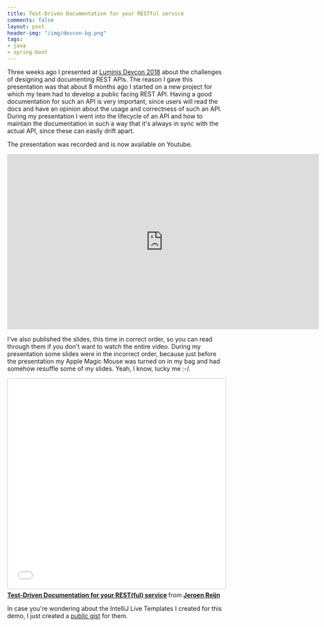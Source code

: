 ```yaml
---
title: Test-Driven Documentation for your RESTful service
comments: false
layout: post
header-img: "/img/devcon-bg.png"
tags:
- java
- spring-boot
---
```


Three weeks ago I presented at [Luminis Devcon 2018](https://devcon.luminis.eu) about the challenges of designing and documenting REST APIs. The reason I gave this presentation was that about 8 months ago I started on a new project for which my team had to develop a public facing REST API. Having a good documentation for such an API is very important, since users will read the docs and have an opinion about the usage and correctness of such an API. 
During my presentation I went into the lifecycle of an API and how to maintain the documentation in such a way that it's always in sync with the actual API, since these can easily drift apart.

The presentation was recorded and is now available on Youtube.

<iframe width="720" height="405" src="https://www.youtube.com/embed/3NT_Wql8wMg" frameborder="0" allow="autoplay; encrypted-media" allowfullscreen></iframe>

I've also published the slides, this time in correct order, so you can read through them if you don't want to watch the entire video. During my presentation some slides were in the incorrect order, because just before the presentation my Apple Magic Mouse was turned on in my bag and had somehow resuffle some of my slides. Yeah, I know, lucky me :-/.

<iframe src="//www.slideshare.net/slideshow/embed_code/key/Mwqpu50GzycW7t" width="595" height="485" frameborder="0" marginwidth="0" marginheight="0" scrolling="no" style="border:1px solid #CCC; border-width:1px; margin-bottom:5px; max-width: 100%;" allowfullscreen> </iframe> <div style="margin-bottom:5px"> <strong> <a href="//www.slideshare.net/jreijn/testdriven-development-for-your-restful-service" title="Test-Driven Documentation for your REST(ful) service" target="_blank">Test-Driven Documentation for your REST(ful) service</a> </strong> from <strong><a href="https://www.slideshare.net/jreijn" target="_blank">Jeroen Reijn</a></strong> </div>

In case you're wondering about the IntelliJ Live Templates I created for this demo, I just created a [public gist](https://gist.github.com/jreijn/7dabed8076a6cab39efa05a51bee826d) for them.